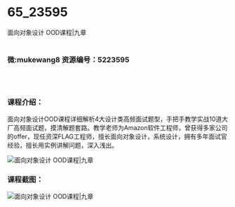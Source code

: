 # 65_23595
面向对象设计 OOD课程|九章
<br/></br>
<h3>微:mukewang8 资源编号：5223595</h3>
<br/></br>
<h3>课程介绍：</h3>
<p><a title="查看与 面向对象设计 相关的文章" target="_blank">面向对象设计</a>OOD课程详细解析4大设计类高频面试题型，手把手教学实战10道大厂高频面试题，摸清解题套路。教学老师为Amazon软件工程师，曾获得多家公司的offer，现任资深FLAG工程师，擅长<a title="查看与 面向对象设计 相关的文章" target="_blank">面向对象设计</a>，系统设计，拥有多年面试官经验，擅长用实例讲解问题，深入浅出。</p>
<p><img src="https://www.ko996.com/wp-content/uploads/img/2022/04/1-22-300x96.png" alt="面向对象设计 OOD课程|九章"></p>
<div class="info-desc">
<h3>课程截图：</h3>
<p><img src="https://www.ko996.com/wp-content/uploads/img/2022/04/2-23.png" alt="面向对象设计 OOD课程|九章"></p>


			
</div>
